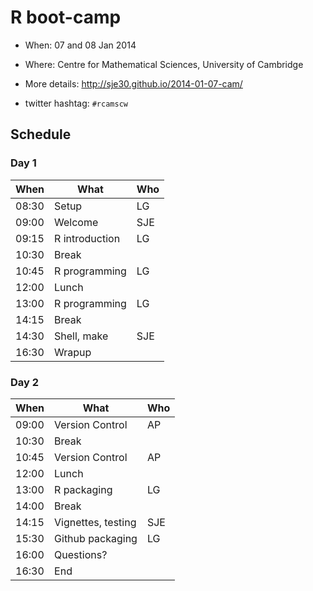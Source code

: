 R boot-camp
===

- When: 07 and 08 Jan 2014
- Where: Centre for Mathematical Sciences, University of Cambridge
- More details: http://sje30.github.io/2014-01-07-cam/

- twitter hashtag: `#rcamscw`

## Schedule

### Day 1

|  When | What               | Who |
|-------|--------------------|-----|
| 08:30 | Setup              | LG  |
| 09:00 | Welcome            | SJE |
| 09:15 | R introduction     | LG  |
| 10:30 | Break              |     |
| 10:45 | R programming      | LG  |
| 12:00 | Lunch              |     |
| 13:00 | R programming      | LG  |
| 14:15 | Break              |     |
| 14:30 | Shell, make        | SJE |
| 16:30 | Wrapup             |     |

### Day 2

|  When | What               | Who |
|-------|--------------------|-----|
| 09:00 | Version Control    | AP  |
| 10:30 | Break              |     |
| 10:45 | Version Control    | AP  |
| 12:00 | Lunch              |     |
| 13:00 | R packaging        | LG  |
| 14:00 | Break              |     |
| 14:15 | Vignettes, testing | SJE |
| 15:30 | Github packaging   | LG  |
| 16:00 | Questions?         |     |
| 16:30 | End                |     |



